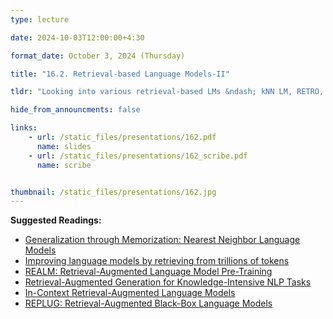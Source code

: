 ```yaml
---
type: lecture

date: 2024-10-03T12:00:00+4:30

format_date: October 3, 2024 (Thursday)

title: "16.2. Retrieval-based Language Models-II"

tldr: "Looking into various retrieval-based LMs &ndash; kNN LM, RETRO, REALM, RAG. Discussion on different training methods for retrieval-augmented LMs and their limitations."

hide_from_announcments: false

links: 
    - url: /static_files/presentations/162.pdf
      name: slides
    - url: /static_files/presentations/162_scribe.pdf
      name: scribe


thumbnail: /static_files/presentations/162.jpg
---
```

<!-- Other additional contents using markdown -->
**Suggested Readings:**
- [Generalization through Memorization: Nearest Neighbor Language Models](https://arxiv.org/pdf/1911.00172)
- [Improving language models by retrieving from trillions of tokens](https://arxiv.org/pdf/2112.04426)
- [REALM: Retrieval-Augmented Language Model Pre-Training](https://arxiv.org/pdf/2002.08909)
- [Retrieval-Augmented Generation for Knowledge-Intensive NLP Tasks](https://arxiv.org/pdf/2005.11401)
- [In-Context Retrieval-Augmented Language Models](https://arxiv.org/pdf/2302.00083)
- [REPLUG: Retrieval-Augmented Black-Box Language Models](https://arxiv.org/pdf/2301.12652)

